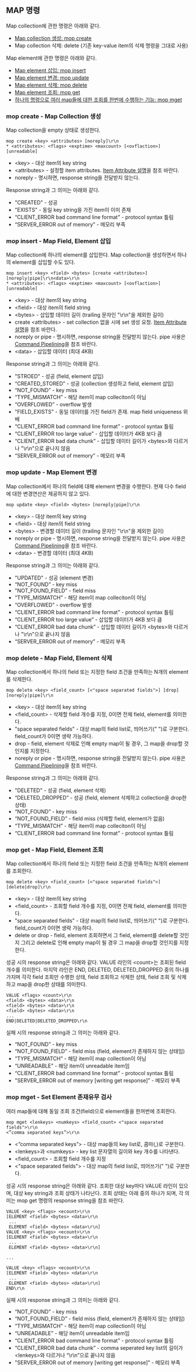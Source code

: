 MAP 명령
--------

Map collection에 관한 명령은 아래와 같다.

- [Map collection 생성: mop create](command-map-collection.md#mop-create---map-collection-생성)
- Map collection 삭제: delete (기존 key-value item의 삭제 명령을 그대로 사용)

Map element에 관한 명령은 아래와 같다. 

- [Map element 삽입: mop insert](command-map-collection.md#mop-insert---map-field-element-삽입)
- [Map element 변경: mop update](command-map-collection.md#mop-update---map-element-변경)
- [Map element 삭제: mop delete](command-map-collection.md#mop-delete---map-field-element-삭제)
- [Map element 조회: mop get](command-map-collection.md#mop-get---map-field-element-조회)
- [하나의 명령으로 여러 map들에 대한 조회를 한번에 수행하는 기능:  mop mget](command-map-collection.md#mop-mget---set-element-존재유무-검사)

### mop create - Map Collection 생성

Map collection을 empty 상태로 생성한다.

```
mop create <key> <attributes> [noreply]\r\n
* <attributes>: <flags> <exptime> <maxcount> [<ovflaction>] [unreadable]
```

- \<key\> - 대상 item의 key string
- \<attributes\> - 설정할 item attributes. [Item Attribute 설명](/doc/arcus-item-attribute.md)을 참조 바란다.
- noreply - 명시하면, response string을 전달받지 않는다.

Response string과 그 의미는 아래와 같다.

- "CREATED" - 성공
- "EXISTS" - 동일 key string을 가진 item이 이미 존재
- “CLIENT_ERROR bad command line format” - protocol syntax 틀림
- “SERVER_ERROR out of memory” - 메모리 부족

### mop insert - Map Field, Element 삽입

Map collection에 하나의 element를 삽입한다.
Map collection을 생성하면서 하나의 element를 삽입할 수도 있다.

```
mop insert <key> <field> <bytes> [create <attributes>] [noreply|pipe]\r\n<data>\r\n
* <attributes>: <flags> <exptime> <maxcount> [<ovflaction>] [unreadable]
```

- \<key\> - 대상 item의 key string
- \<field\> - 대상 item의 field string
- \<bytes\> - 삽입할 데이터 길이 (trailing 문자인 "\r\n"을 제외한 길이)
- create \<attributes\> - set collection 없을 시에 set 생성 요청.
                    [Item Attribute 설명](/doc/arcus-item-attribute.md)을 참조 바란다.
- noreply or pipe - 명시하면, response string을 전달받지 않는다. 
                    pipe 사용은 [Command Pipelining](/doc/command-pipelining.md)을 참조 바란다.
- \<data\> - 삽입할 데이터 (최대 4KB)

Response string과 그 의미는 아래와 같다.

- "STROED" - 성공 (field, element 삽입)
- “CREATED_STORED” - 성공 (collection 생성하고 field, element 삽입)
- “NOT_FOUND” - key miss
- “TYPE_MISMATCH” - 해당 item이 map colleciton이 아님
- “OVERFLOWED” - overflow 발생
- "FIELD_EXISTS" - 동일 데이터를 가진 field가 존재. map field uniqueness 위배
- “CLIENT_ERROR bad command line format” - protocol syntax 틀림
- “CLIENT_ERROR too large value” - 삽입할 데이터가 4KB 보다 큼
- “CLIENT_ERROR bad data chunk” - 삽입할 데이터 길이가 \<bytes\>와 다르거나 "\r\n"으로 끝나지 않음
- “SERVER_ERROR out of memory” - 메모리 부족

### mop update - Map Element 변경

Map collection에서 하나의 field에 대해 element 변경을 수행한다.
현재 다수 field에 대한 변경연산은 제공하지 않고 있다.

```
mop update <key> <field> <bytes> [noreply|pipe]\r\n
```

- \<key\> - 대상 item의 key string
- \<field\> - 대상 item의 field string
- \<bytes\> - 변경할 데이터 길이 (trailing 문자인 "\r\n"을 제외한 길이)
- noreply or pipe - 명시하면, response string을 전달받지 않는다. 
                    pipe 사용은 [Command Pipelining](/doc/command-pipelining.md)을 참조 바란다.
- \<data\> - 변경할 데이터 (최대 4KB)

Response string과 그 의미는 아래와 같다.

- "UPDATED" - 성공 (element 변경)
- “NOT_FOUND” - key miss
- "NOT_FOUND_FIELD" - field miss
- “TYPE_MISMATCH” - 해당 item이 map colleciton이 아님
- “OVERFLOWED” - overflow 발생
- “CLIENT_ERROR bad command line format” - protocol syntax 틀림
- “CLIENT_ERROR too large value” - 삽입할 데이터가 4KB 보다 큼
- “CLIENT_ERROR bad data chunk” - 삽입할 데이터 길이가 \<bytes\>와 다르거나 "\r\n"으로 끝나지 않음
- “SERVER_ERROR out of memory” - 메모리 부족

### mop delete - Map Field, Element 삭제

Map collection에서 하나의 field 또는 지정한 field 조건을 만족하는 N개의 element를 삭제한다.

```
mop delete <key> <field_count> [<"space separated fields">] [drop] [noreply|pipe]\r\n
```

- \<key\> - 대상 item의 key string
- \<field_count\> - 삭제할 field 개수를 지정, 0이면 전체 field, element를 의미한다.
- "space separated fields" - 대상 map의 field list로, 띄어쓰기(" ")로 구분한다. field_count가 0이면 생략 가능하다.
- drop - field, element 삭제로 인해 empty map이 될 경우, 그 map을 drop할 것인지를 지정한다.
- noreply or pipe - 명시하면, response string을 전달받지 않는다. 
                    pipe 사용은 [Command Pipelining](/doc/command-pipelining.md)을 참조 바란다.

Response string과 그 의미는 아래와 같다.

- "DELETED" - 성공 (field, element 삭제)
- “DELETED_DROPPED” - 성공 (field, element 삭제하고 collection을 drop한 상태)
- “NOT_FOUND” - key miss
- “NOT_FOUND_FIELD” - field miss (삭제할 field, element가 없음)
- “TYPE_MISMATCH” - 해당 item이 map colleciton이 아님
- “CLIENT_ERROR bad command line format” - protocol syntax 틀림

### mop get - Map Field, Element 조회

Map collection에서 하나의 field 또는 지정한 field 조건을 만족하는 N개의 element를 조회한다.

```
mop delete <key> <field_count> [<"space separated fields">] [delete|drop]\r\n
```

- \<key\> - 대상 item의 key string
- \<field_count\> - 조회할 field 개수를 지정, 0이면 전체 field, element를 의미한다.
- "space separated fields" - 대상 map의 field list로, 띄어쓰기(" ")로 구분한다. field_count가 0이면 생략 가능하다.
- delete or drop - field, element 조회하면서 그 field, element를 delete할 것인지
                   그리고 delete로 인해 empty map이 될 경우 그 map을 drop할 것인지를 지정한다.

성공 시의 response string은 아래와 같다.
VALUE 라인의 \<count\>는 조회된 field 개수를 의미한다. 
마지막 라인은 END, DELETED, DELETED_DROPPED 중의 하나를 가지며
각각 field 조회만 수행한 상태, field 조회하고 삭제한 상태,
field 조회 및 삭제하고 map을 drop한 상태를 의미한다.

```
VALUE <flags> <count>\r\n
<field> <bytes> <data>\r\n
<field> <bytes> <data>\r\n
<field> <bytes> <data>\r\n
...
END|DELETED|DELETED_DROPPED\r\n
```

실패 시의 response string과 그 의미는 아래와 같다.

- “NOT_FOUND”	- key miss
- “NOT_FOUND_FIELD”	- field miss (field, element가 존재하지 않는 상태임)
- “TYPE_MISMATCH”	- 해당 item이 map collection이 아님
- “UNREADABLE” - 해당 item이 unreadable item임
- “CLIENT_ERROR bad command line format” - protocol syntax 틀림
- "SERVER_ERROR out of memory [writing get response]”	- 메모리 부족

### mop mget - Set Element 존재유무 검사

여러 map들에 대해 동일 조회 조건(field)으로 element들을 한꺼번에 조회한다.

```
mop mget <lenkeys> <numkeys> <field_count> <"space separated fields">\r\n
<”comma separated keys”>\r\n
```

- \<”comma separated keys”\> - 대상 map들의 key list로, 콤마(,)로 구분한다.
- \<lenkeys\>과 \<numkeys> - key list 문자열의 길이와 key 개수를 나타낸다.
- \<field_count\> - 조회할 field 개수를 지정
- \<"space separated fields"\> - 대상 map의 field list로, 띄어쓰기(" ")로 구분한다.

성공 시의 response string은 아래와 같다.
조회한 대상 key마다 VALUE 라인이 있으며, 대상 key string과 조회 상태가 나타난다.
조회 상태는 아래 중의 하나가 되며, 각 의미는 mop get 명령의 response string을 참조 바란다.

```
VALUE <key> <flags> <ecount>\r\n
[ELEMENT <field> <bytes> <data>\r\n
 ...
 ELEMENT <field> <bytes> <data>\r\n]
VALUE <key> <flags> <ecount>\r\n
[ELEMENT <field> <bytes> <data>\r\n
 ...
 ELEMENT <field> <bytes> <data>\r\n]

...

VALUE <key> <flags> <ecount>\r\n
[ELEMENT <field> <bytes> <data>\r\n
 ...
 ELEMENT <field> <bytes> <data>\r\n]
END\r\n
```
 
실패 시의 response string과 그 의미는 아래와 같다.

- “NOT_FOUND”	- key miss
- “NOT_FOUND_FIELD”	- field miss (field, element가 존재하지 않는 상태임)
- “TYPE_MISMATCH”	- 해당 item이 map collection이 아님
- “UNREADABLE” - 해당 item이 unreadable item임
- “CLIENT_ERROR bad command line format” - protocol syntax 틀림
- “CLIENT_ERROR bad data chunk”	- comma seperated key list의 길이가 \<lenkeys\>와 다르거나 “\r\n”으로 끝나지 않음
- "SERVER_ERROR out of memory [writing get response]”	- 메모리 부족

